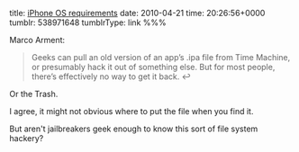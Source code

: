 title: [iPhone OS requirements](http://www.marco.org/538830278)
date: 2010-04-21
time: 20:26:56+0000
tumblr: 538971648
tumblrType: link
%%%

Marco Arment:

> Geeks can pull an old version of an app’s .ipa file from Time Machine, or presumably hack it out of something else. But for most people, there’s effectively no way to get it back. ↩

Or the Trash. 

I agree, it might not obvious where to put the file when you find it. 

But aren't jailbreakers geek enough to know this sort of file system hackery?
